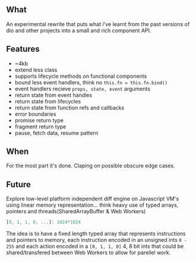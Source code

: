 ## What

An experimental rewrite that puts what i've learnt from the past versions of dio and other projects into a small and rich component API.

## Features

- ~4kb
- extend less class
- supports lifecycle methods on functional components
- bound less event handlers, think no `this.fn = this.fn.bind()`
- event handlers recieve `props, state, event` arguments
- return state from event handles
- return state from lifecycles
- return state from function refs and callbacks
- error boundaries
- promise return type
- fragment return type
- pause, fetch data, resume pattern

## When

For the most part it's done. Claping on possible obscure edge cases.

## Future

Explore low-level platform independent diff engine on Javascript VM's using linear memory representation... think heavy use of typed arrays, pointers and threads(SharedArrayBuffer & Web Workers)

```js
[0, 1, 1, 0, ...]: 1024*1024
```

The idea is to have a fixed length typed array that represents instructions and pointers to memory, each instruction encoded in an unsigned ints `0 - 255` and each action encoded in a `[0, 1, 1, 0]` 4, 8 bit ints that could be shared/transfered between Web Workers to allow for parellel work.
